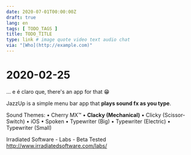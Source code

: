 ```yaml
---
date: 2020-07-01T00:00:00Z
draft: true
lang: en
tags: [ TODO_TAGS ]
title: TODO_TITLE
type: link # image quote video text audio chat
via: "[Who](http://example.com)"
---
```



# 2020-02-25

… e é claro que, there's an app for that 😁

JazzUp is a simple menu bar app that **plays sound fx as you type**.

Sound Themes:
• Cherry MX™
• **Clacky (Mechanical)**
• Clicky (Scissor-Switch)
• iOS
• Spoken
• Typewriter (Big)
• Typewriter (Electric)
• Typewriter (Small)

Irradiated Software - Labs - Beta Tested
http://www.irradiatedsoftware.com/labs/
